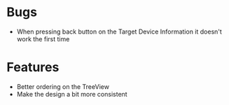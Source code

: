 # Bugs
- When pressing back button on the Target Device Information it doesn't work the first time

# Features
- Better ordering on the TreeView
- Make the design a bit more consistent
